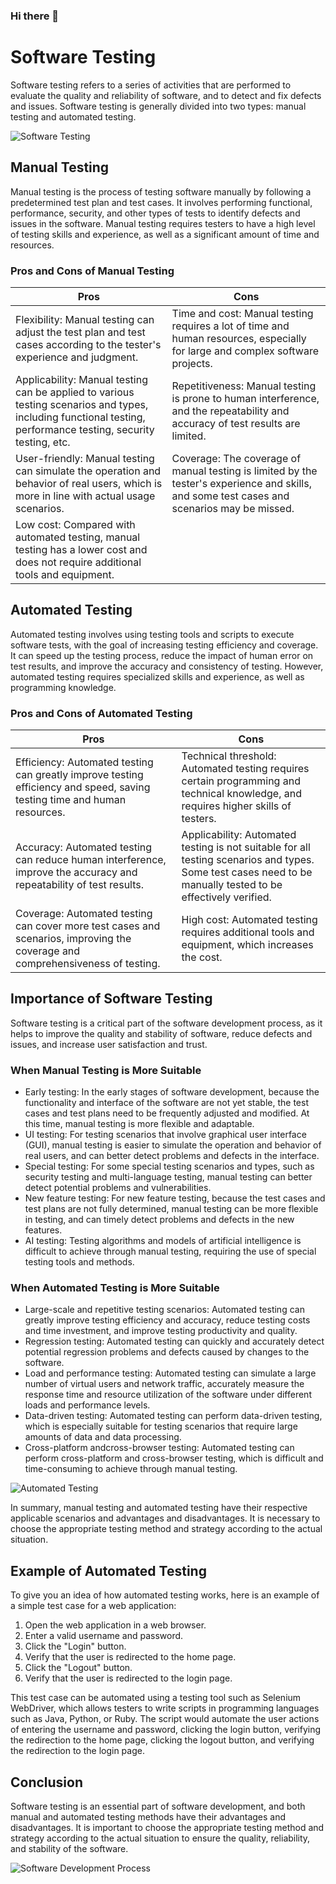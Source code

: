 ### Hi there 👋

<!--
**yingying-Aspecta/yingying-Aspecta** is a ✨ _special_ ✨ repository because its `README.md` (this file) appears on your GitHub profile.

Here are some ideas to get you started:

- 🔭 I’m currently working on ...
- 🌱 I’m currently learning ...
- 👯 I’m looking to collaborate on ...
- 🤔 I’m looking for help with ...
- 💬 Ask me about ...
- 📫 How to reach me: ...
- 😄 Pronouns: ...
- ⚡ Fun fact: ...
-->

# Software Testing

Software testing refers to a series of activities that are performed to evaluate the quality and reliability of software, and to detect and fix defects and issues. Software testing is generally divided into two types: manual testing and automated testing.

![Software Testing](https://images.unsplash.com/photo-1517154421777-2ac1dbbfd0d3?ixlib=rb-1.2.1&auto=format&fit=crop&w=1050&q=80)

## Manual Testing

Manual testing is the process of testing software manually by following a predetermined test plan and test cases. It involves performing functional, performance, security, and other types of tests to identify defects and issues in the software. Manual testing requires testers to have a high level of testing skills and experience, as well as a significant amount of time and resources.

### Pros and Cons of Manual Testing

| Pros | Cons |
| --- | --- |
| Flexibility: Manual testing can adjust the test plan and test cases according to the tester's experience and judgment. | Time and cost: Manual testing requires a lot of time and human resources, especially for large and complex software projects. |
| Applicability: Manual testing can be applied to various testing scenarios and types, including functional testing, performance testing, security testing, etc. | Repetitiveness: Manual testing is prone to human interference, and the repeatability and accuracy of test results are limited. |
| User-friendly: Manual testing can simulate the operation and behavior of real users, which is more in line with actual usage scenarios. | Coverage: The coverage of manual testing is limited by the tester's experience and skills, and some test cases and scenarios may be missed. |
| Low cost: Compared with automated testing, manual testing has a lower cost and does not require additional tools and equipment. | |

## Automated Testing

Automated testing involves using testing tools and scripts to execute software tests, with the goal of increasing testing efficiency and coverage. It can speed up the testing process, reduce the impact of human error on test results, and improve the accuracy and consistency of testing. However, automated testing requires specialized skills and experience, as well as programming knowledge.

### Pros and Cons of Automated Testing

| Pros | Cons |
| --- | --- |
| Efficiency: Automated testing can greatly improve testing efficiency and speed, saving testing time and human resources. | Technical threshold: Automated testing requires certain programming and technical knowledge, and requires higher skills of testers. |
| Accuracy: Automated testing can reduce human interference, improve the accuracy and repeatability of test results. | Applicability: Automated testing is not suitable for all testing scenarios and types. Some test cases need to be manually tested to be effectively verified. |
| Coverage: Automated testing can cover more test cases and scenarios, improving the coverage and comprehensiveness of testing. | High cost: Automated testing requires additional tools and equipment, which increases the cost. |

## Importance of Software Testing

Software testing is a critical part of the software development process, as it helps to improve the quality and stability of software, reduce defects and issues, and increase user satisfaction and trust.

### When Manual Testing is More Suitable

- Early testing: In the early stages of software development, because the functionality and interface of the software are not yet stable, the test cases and test plans need to be frequently adjusted and modified. At this time, manual testing is more flexible and adaptable.
- UI testing: For testing scenarios that involve graphical user interface (GUI), manual testing is easier to simulate the operation and behavior of real users, and can better detect problems and defects in the interface.
- Special testing: For some special testing scenarios and types, such as security testing and multi-language testing, manual testing can better detect potential problems and vulnerabilities.
- New feature testing: For new feature testing, because the test cases and test plans are not fully determined, manual testing can be more flexible in testing, and can timely detect problems and defects in the new features.
- AI testing: Testing algorithms and models of artificial intelligence is difficult to achieve through manual testing, requiring the use of special testing tools and methods.

### When Automated Testing is More Suitable

- Large-scale and repetitive testing scenarios: Automated testing can greatly improve testing efficiency and accuracy, reduce testing costs and time investment, and improve testing productivity and quality.
- Regression testing: Automated testing can quickly and accurately detect potential regression problems and defects caused by changes to the software.
- Load and performance testing: Automated testing can simulate a large number of virtual users and network traffic, accurately measure the response time and resource utilization of the software under different loads and performance levels.
- Data-driven testing: Automated testing can perform data-driven testing, which is especially suitable for testing scenarios that require large amounts of data and data processing.
- Cross-platform andcross-browser testing: Automated testing can perform cross-platform and cross-browser testing, which is difficult and time-consuming to achieve through manual testing.

![Automated Testing](https://images.unsplash.com/photo-1517154551997-fb690f4801dc?ixlib=rb-1.2.1&auto=format&fit=crop&w=1050&q=80)

In summary, manual testing and automated testing have their respective applicable scenarios and advantages and disadvantages. It is necessary to choose the appropriate testing method and strategy according to the actual situation.

## Example of Automated Testing

To give you an idea of how automated testing works, here is an example of a simple test case for a web application:

1. Open the web application in a web browser.
2. Enter a valid username and password.
3. Click the "Login" button.
4. Verify that the user is redirected to the home page.
5. Click the "Logout" button.
6. Verify that the user is redirected to the login page.

This test case can be automated using a testing tool such as Selenium WebDriver, which allows testers to write scripts in programming languages such as Java, Python, or Ruby. The script would automate the user actions of entering the username and password, clicking the login button, verifying the redirection to the home page, clicking the logout button, and verifying the redirection to the login page.

## Conclusion

Software testing is an essential part of software development, and both manual and automated testing methods have their advantages and disadvantages. It is important to choose the appropriate testing method and strategy according to the actual situation to ensure the quality, reliability, and stability of the software. 

![Software Development Process](https://images.unsplash.com/photo-1556749153-aa5d30dd5a7a?ixlib=rb-1.2.1&auto=format&fit=crop&w=1050&q=80)

